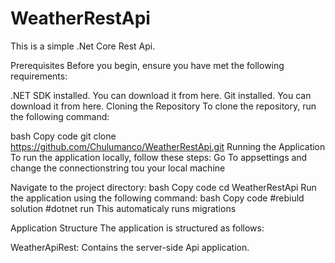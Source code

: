 # WeatherRestApi

This is a simple .Net Core Rest Api.

Prerequisites
Before you begin, ensure you have met the following requirements:

.NET SDK installed. You can download it from here.
Git installed. You can download it from here.
Cloning the Repository
To clone the repository, run the following command:

bash
Copy code
git clone https://github.com/Chulumanco/WeatherRestApi.git
Running the Application
To run the application locally, follow these steps:
Go To appsettings and change the connectionstring tou your local machine

Navigate to the project directory:
bash
Copy code
cd WeatherRestApi
Run the application using the following command:
bash
Copy code
#rebiuld solution
#dotnet run
This automaticaly runs migrations


Application Structure
The application is structured as follows:

WeatherApiRest: Contains the server-side Api application.
